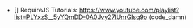 * [] RequireJS Tutorials: https://www.youtube.com/playlist?list=PLYxzS__5yYQmDD-0A0Jvy27lUnrGIsq9o (code_damn)
